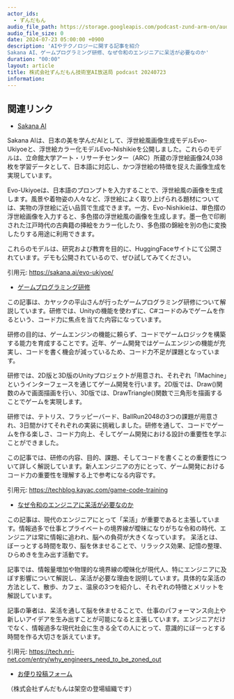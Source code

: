 ```yaml
---
actor_ids:
  - ずんだもん
audio_file_path: https://storage.googleapis.com/podcast-zund-arm-on/audio/株式会社ずんだもん技術室AI放送局_podcast_20240723.mp3
audio_file_size: 0
date: 2024-07-23 05:00:00 +0900
description: 'AIやテクノロジーに関する記事を紹介  
Sakana AI、ゲームプログラミング研修、なぜ令和のエンジニアに呆活が必要なのか'
duration: "00:00"
layout: article
title: 株式会社ずんだもん技術室AI放送局 podcast 20240723
information: 
---
```


## 関連リンク


- [Sakana AI](https://sakana.ai/evo-ukiyoe/)  



Sakana AIは、日本の美を学んだAIとして、浮世絵風画像生成モデルEvo-Ukiyoeと、浮世絵カラー化モデルEvo-Nishikieを公開しました。これらのモデルは、立命館大学アート・リサーチセンター（ARC）所蔵の浮世絵画像24,038枚を学習データとして、日本語に対応し、かつ浮世絵の特徴を捉えた画像生成を実現しています。

Evo-Ukiyoeは、日本語のプロンプトを入力することで、浮世絵風の画像を生成します。風景や着物姿の人々など、浮世絵によく取り上げられる題材については、実物の浮世絵に近い品質で生成できます。一方、Evo-Nishikieは、単色摺の浮世絵画像を入力すると、多色摺の浮世絵風の画像を生成します。墨一色で印刷された江戸時代の古典籍の挿絵をカラー化したり、多色摺の錦絵を別の色に変換したりする用途に利用できます。

これらのモデルは、研究および教育を目的に、HuggingFaceサイトにて公開されています。デモも公開されているので、ぜひ試してみてください。


引用元: https://sakana.ai/evo-ukiyoe/


- [ゲームプログラミング研修](https://techblog.kayac.com/game-code-training)  


この記事は、カヤックの平山さんが行ったゲームプログラミング研修について解説しています。研修では、Unityの機能を使わずに、C#コードのみでゲームを作るという、コード力に焦点を当てた内容になっています。

研修の目的は、ゲームエンジンの機能に頼らず、コードでゲームロジックを構築する能力を育成することです。近年、ゲーム開発ではゲームエンジンの機能が充実し、コードを書く機会が減っているため、コード力不足が課題となっています。

研修では、2D版と3D版のUnityプロジェクトが用意され、それぞれ「IMachine」というインターフェースを通じてゲーム開発を行います。2D版では、Draw()関数のみで画面描画を行い、3D版では、DrawTriangle()関数で三角形を描画することでゲームを実現します。

研修では、テトリス、フラッピーバード、BallRun2048の3つの課題が用意され、3日間かけてそれぞれの実装に挑戦しました。研修を通して、コードでゲームを作る楽しさ、コード力向上、そしてゲーム開発における設計の重要性を学ぶことができました。

この記事では、研修の内容、目的、課題、そしてコードを書くことの重要性について詳しく解説しています。新人エンジニアの方にとって、ゲーム開発におけるコード力の重要性を理解する上で参考になる内容です。

引用元: https://techblog.kayac.com/game-code-training


- [なぜ令和のエンジニアに呆活が必要なのか](https://tech.nri-net.com/entry/why_engineers_need_to_be_zoned_out)  


この記事は、現代のエンジニアにとって「呆活」が重要であると主張しています。情報過多で仕事とプライベートの境界線が曖昧になりがちな令和の時代、エンジニアは常に情報に追われ、脳への負荷が大きくなっています。 呆活とは、ぼーっとする時間を取り、脳を休ませることで、リラックス効果、記憶の整理、ひらめきを生み出す活動です。

記事では、情報量増加や物理的な境界線の曖昧化が現代人、特にエンジニアに及ぼす影響について解説し、呆活が必要な理由を説明しています。具体的な呆活の方法として、散歩、カフェ、温泉の3つを紹介し、それぞれの特徴とメリットを解説しています。

記事の筆者は、呆活を通して脳を休ませることで、仕事のパフォーマンス向上や新しいアイデアを生み出すことが可能になると主張しています。エンジニアだけでなく、情報過多な現代社会に生きる全ての人にとって、意識的にぼーっとする時間を作る大切さを訴えています。 


引用元: https://tech.nri-net.com/entry/why_engineers_need_to_be_zoned_out



- [お便り投稿フォーム](https://forms.gle/ffg4JTfqdiqK62qf9)

（株式会社ずんだもんは架空の登場組織です）
